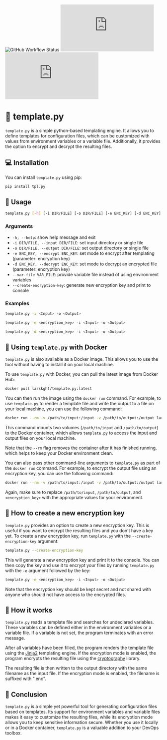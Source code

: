 ![GitHub Workflow Status](https://img.shields.io/github/actions/workflow/status/larskghf/template.py/ci.yml?style=for-the-badge)
![Docker Pulls](https://img.shields.io/docker/pulls/larskghf/template.py?style=for-the-badge)
![Docker Image Size (latest by date)](https://img.shields.io/docker/image-size/larskghf/template.py?style=for-the-badge)



# :memo: template.py

`template.py` is a simple python-based templating engine. It allows you to define templates for configuration files,
which can be customized with values from environment variables or a variable file. Additionally, it provides the option
to encrypt and decrypt the resulting files.

## 💻 Installation

You can install `template.py` using pip:

```bash
pip install tpl.py
```

## 🚀 Usage

```bash
template.py [-h] [-i DIR/FILE] [-o DIR/FILE] [-e ENC_KEY] [-d ENC_KEY] [--var-file VAR_FILE] [--create-encryption-key]
```

### Arguments

* `-h, --help`: show help message and exit
* `-i DIR/FILE, --input DIR/FILE`: set input directory or single file
* `-o DIR/FILE, --output DIR/FILE`: set output directory or single file
* `-e ENC_KEY, --encrypt ENC_KEY`: set mode to encrypt after templating (parameter: encryption key)
* `-d ENC_KEY, --decrypt ENC_KEY`: set mode to decrypt an encrypted file (parameter: encryption key)
* `--var-file VAR_FILE`: provide variable file instead of using environment variables
* `--create-encryption-key`: generate new encryption key and print to console

### Examples

```bash
template.py -i <Input> -o <Output>
```

```bash
template.py -e <encryption_key> -i <Input> -o <Output>
```

```bash
template.py -d <encryption_key> -i <Input> -o <Output>
```

## :whale: Using `template.py` with Docker

`template.py` is also available as a Docker image. This allows you to use the tool without having to install it on your
local machine.

To use `template.py` with Docker, you can pull the latest image from Docker Hub:

```bash
docker pull larskghf/template.py:latest
```

You can then run the image using the `docker run` command. For example, to use `template.py` to render a template file
and write the output to a file on your local machine, you can use the following command:

```bash
docker run --rm -v /path/to/input:/input -v /path/to/output:/output larskghf/template.py:latest -i /input/template.tpl -o /output/output.txt
```

This command mounts two volumes (`/path/to/input` and `/path/to/output`) to the Docker container, which
allows `template.py` to access the input and output files on your local machine.

Note that the `--rm` flag removes the container after it has finished running, which helps to keep your Docker
environment clean.

You can also pass other command-line arguments to `template.py` as part of the `docker run` command. For example, to
encrypt the output file using an encryption key, you can use the following command:

```bash
docker run --rm -v /path/to/input:/input -v /path/to/output:/output larskghf/template.py:latest -i /input/template.tpl -o /output/output.txt -e <encryption_key>
```

Again, make sure to replace `/path/to/input`, `/path/to/output`, and `<encryption_key>` with the appropriate values for
your environment.

## 🔑 How to create a new encryption key

`template.py` provides an option to create a new encryption key. This is useful if you want to encrypt the resulting
files and you don't have a key yet. To create a new encryption key, run `template.py` with the `--create-encryption-key`
argument:

```bash
template.py --create-encryption-key
```

This will generate a new encryption key and print it to the console. You can then copy the key and use it to encrypt
your files by running `template.py` with the `-e` argument followed by the key:

```bash
template.py -e <encryption_key> -i <Input> -o <Output>
```

Note that the encryption key should be kept secret and not shared with anyone who should not have access to the
encrypted files.

## 🔧 How it works

`template.py` reads a template file and searches for undeclared variables. These variables can be defined either in the
environment variables or a variable file. If a variable is not set, the program terminates with an error message.

After all variables have been filled, the program renders the template file using
the [Jinja2](https://palletsprojects.com/p/jinja/) templating engine. If the encryption mode is enabled, the program
encrypts the resulting file using the [cryptography](https://cryptography.io/en/latest/) library.

The resulting file is then written to the output directory with the same filename as the input file. If the encryption
mode is enabled, the filename is suffixed with ".enc".

## 🎉 Conclusion

`template.py` is a simple yet powerful tool for generating configuration files based on templates. Its support for
environment variables and variable files makes it easy to customize the resulting files, while its encryption mode
allows you to keep sensitive information secure. Whether you use it locally or in a Docker container, `template.py` is a
valuable addition to your DevOps toolbox.
